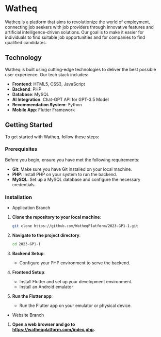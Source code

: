 # Watheq

Watheq is a platform that aims to revolutionize the world of employment, connecting job seekers with job providers through innovative features and artificial intelligence-driven solutions. Our goal is to make it easier for individuals to find suitable job opportunities and for companies to find qualified candidates.

## Technology

Watheq is built using cutting-edge technologies to deliver the best possible user experience. Our tech stack includes:

- **Frontend**: HTML5, CSS3, JavaScript
- **Backend**: PHP
- **Database**: MySQL
- **AI Integration**: Chat-GPT API for GPT-3.5 Model
- **Recommendation System**: Python
- **Mobile App**: Flutter Framework

## Getting Started

To get started with Watheq, follow these steps:

### Prerequisites

Before you begin, ensure you have met the following requirements:

- **Git**: Make sure you have Git installed on your local machine.
- **PHP**: Install PHP on your system to run the backend.
- **MySQL**: Set up a MySQL database and configure the necessary credentials.

### Installation

- Application Branch

1. **Clone the repository to your local machine**:

   ```sh
   git clone https://github.com/WatheqPlatform/2023-GP1-1.git
   ```

2. **Navigate to the project directory**:

   ```sh
   cd 2023-GP1-1
   ```

3. **Backend Setup**:
   - Configure your PHP environment to serve the backend.

4. **Frontend Setup**:
   - Install Flutter and set up your development environment.
   - Install an Android emulator

5. **Run the Flutter app**:
   - Run the Flutter app on your emulator or physical device.
  
- Website Branch

1. **Open a web browser and go to https://watheqplatform.com/index.php.**








